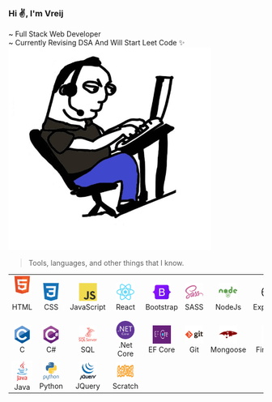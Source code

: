 

### Hi :v:, I'm Vreij </br>
~ Full Stack Web Developer </br>
~ Currently Revising DSA And Will Start Leet Code :sparkles: </br>
<img src="https://github.com/Vreij-Lal/Vreij-Lal/blob/main/Vreij.gif" title="Vreij Lal"  width="400px" height="400px"/>

> Tools, languages, and other things that I know.
<table>
  <tr width="100%">
    <td align="center" width="11.11%">
      <a href="#" style="cursor:none;">
        <img src="https://github.com/devicons/devicon/blob/master/icons/html5/html5-original.svg" width="36" height="36" alt="HTML" />
      </a>
      <br><p>HTML</p>
    </td>
    <td align="center" width="11.11%">
      <a href="#" style="cursor:none;">
        <img src="https://github.com/devicons/devicon/blob/master/icons/css3/css3-plain.svg" width="36" height="36" alt="CSS" />
      </a>
      <br>CSS
    </td>
    <td align="center" width="11.11%">
      <a href="#" style="cursor:none;">
        <img src="https://github.com/devicons/devicon/blob/master/icons/javascript/javascript-original.svg" width="36" height="36" alt="JavaScript" />
      </a>
      <br>JavaScript
    </td>
    <td align="center" width="11.11%">
      <a href="#" style="cursor:none;">
        <img src="https://github.com/devicons/devicon/blob/master/icons/react/react-original.svg" width="36" height="36" alt="React" />
      </a>
      <br>React
    </td>
    <td align="center" width="11.11%">
      <a href="#" style="cursor:none;">
        <img src="https://github.com/devicons/devicon/blob/master/icons/bootstrap/bootstrap-original.svg" width="36" height="36" alt="Bootstrap" />
      </a>
      <br>Bootstrap
    </td>
    <td align="center" width="11.11%">
      <a href="#" style="cursor:none;">
        <img src="https://github.com/devicons/devicon/blob/master/icons/sass/sass-original.svg" width="36" height="36" alt="SASS" />
      </a>
      <br>SASS
    </td>
    <td align="center" width="11.11%">
      <a href="#" style="cursor:none;">
        <img src="https://github.com/devicons/devicon/blob/master/icons/nodejs/nodejs-plain-wordmark.svg" width="36" height="36" alt="NodeJs" />
      </a>
      <br>NodeJs
    </td>
    <td align="center" width="11.11%">
      <a href="#" style="cursor:none;">
        <img src="https://github.com/devicons/devicon/blob/master/icons/express/express-original.svg" width="36" height="36" alt="ExpressJs" />
      </a>
      <br>ExpressJs
    </td>
    <td align="center" width="11.11%">
      <a href="#" style="cursor:none;">
        <img src="https://github.com/devicons/devicon/blob/master/icons/mongodb/mongodb-original-wordmark.svg" width="36" height="36" alt="MongoDB" />
      </a>
      <br>MongoDB
    </td>
  </tr>
  <tr width="100%">
    <td align="center" width="11.11%">
      <a href="#" style="cursor:none;">
        <img src="https://github.com/devicons/devicon/blob/master/icons/c/c-original.svg" width="36" height="36" alt="C" />
      </a>
      <br>C
    </td>
      <td align="center" width="11.11%">
      <a href="#" style="cursor:none;">
        <img src="https://github.com/devicons/devicon/blob/master/icons/csharp/csharp-original.svg" width="36" height="36" alt="C#" />
      </a>
      <br>C#
    </td>
      <td align="center" width="11.11%">
      <a href="#" style="cursor:none;">
        <img src="https://github.com/devicons/devicon/blob/master/icons/microsoftsqlserver/microsoftsqlserver-plain-wordmark.svg" width="36" height="36" alt="SQL" />
      </a>
      <br>SQL
    </td>
      <td align="center" width="11.11%">
      <a href="#" style="cursor:none;">
        <img src="https://github.com/devicons/devicon/blob/master/icons/dotnetcore/dotnetcore-original.svg"" width="36" height="36" alt="Asp.Net Core" />
      </a>
      <br>.Net Core
    </td>
      <td align="center" width="11.11%">
      <a href="#" style="cursor:none;">
        <img src="https://github.com/Vreij-Lal/Vreij-Lal/blob/main/ef-core-featured.png" width="36" height="36" alt="Entity Framework Core" />
      </a>
      <br>EF Core
    </td>
      <td align="center" width="11.11%">
      <a href="#" style="cursor:none;">
        <img src="https://github.com/devicons/devicon/blob/master/icons/git/git-original-wordmark.svg" width="36" height="36" alt="Git" />
      </a>
      <br>Git
    </td>
    <td align="center" width="11.11%">
      <a href="#" style="cursor:none;">
        <img src="https://github.com/devicons/devicon/blob/master/icons/mongoose/mongoose-original.svg" width="36" height="36" alt="Mongoose" />
      </a>
      <br>Mongoose
    </td>
        <td align="center" width="11.11%">
      <a href="#" style="cursor:none;">
        <img src="https://github.com/devicons/devicon/blob/master/icons/firebase/firebase-plain-wordmark.svg" width="36" height="36" alt="Firebase" />
      </a>
      <br>Firebase
    </td>
        </td>
        <td align="center" width="11.11%">
      <a href="#" style="cursor:none;">
        <img src="https://github.com/devicons/devicon/blob/master/icons/socketio/socketio-original.svg" width="36" height="36" alt="Socket-IO" />
      </a>
      <br>Socket-IO
    </td>
  </tr>
  <tr width="100%">
    <td align="center" width="11.11%">
      <a href="#" style="cursor:none;">
        <img src="https://github.com/devicons/devicon/blob/master/icons/java/java-original-wordmark.svg" alt="Java" />
      </a>
      <br>Java
    </td>
      <td align="center" width="11.11%">
      <a href="#" style="cursor:none;">
        <img src="https://github.com/devicons/devicon/blob/master/icons/python/python-original-wordmark.svg" width="36" height="36" alt="Python" />
      </a>
      <br>Python
    </td>
      <td align="center" width="11.11%">
      <a href="#" style="cursor:none;">
        <img src="https://github.com/devicons/devicon/blob/master/icons/jquery/jquery-original-wordmark.svg" width="36" height="36" alt="JQuery" />
      </a>
      <br>JQuery
    </td>
      <td align="center" width="11.11%">
      <a href="#" style="cursor:none;">
        <img src="https://github.com/Vreij-Lal/Vreij-Lal/blob/main/Scratchlogo.svg.png" width="36" height="36" alt="Scratch" />
      </a>
      <br>Scratch
    </td>
  </tr>
</table>
